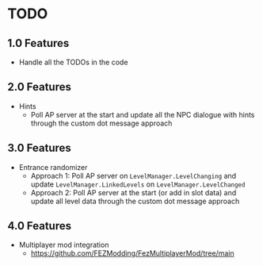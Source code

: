 # TODO

## 1.0 Features

- Handle all the TODOs in the code

## 2.0 Features

- Hints
  - Poll AP server at the start and update all the NPC dialogue with hints through the custom dot message approach

## 3.0 Features

- Entrance randomizer
  - Approach 1: Poll AP server on `LevelManager.LevelChanging` and update `LevelManager.LinkedLevels` on `LevelManager.LevelChanged`
  - Approach 2: Poll AP server at the start (or add in slot data) and update all level data through the custom dot message approach

## 4.0 Features

- Multiplayer mod integration
  - <https://github.com/FEZModding/FezMultiplayerMod/tree/main>
